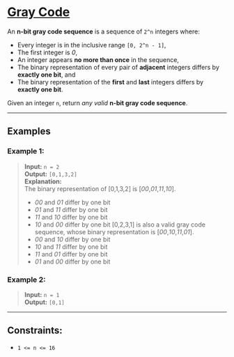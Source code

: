 # [Gray Code](https://leetcode.com/problems/gray-code/)

An **n-bit gray code sequence** is a sequence of `2^n` integers where:
- Every integer is in the inclusive range `[0, 2^n - 1]`,
- The first integer is _0_,
- An integer appears **no more than once** in the sequence,
- The binary representation of every pair of **adjacent** integers differs by **exactly one bit**, and
- The binary representation of the **first** and **last** integers differs by **exactly one bit**.

Given an integer `n`, return *any valid* **n-bit gray code sequence**.

---

## Examples

### Example 1:
> **Input:** `n = 2`  
> **Output:** `[0,1,3,2]`  
> **Explanation:**  
> The binary representation of [0,1,3,2] is [_00_,_01_,_11_,_10_].
> - _00_ and _01_ differ by one bit
> - _01_ and _11_ differ by one bit
> - _11_ and _10_ differ by one bit
> - _10_ and _00_ differ by one bit
> [0,2,3,1] is also a valid gray code sequence, whose binary representation is [_00_,_10_,_11_,_01_].
> - _00_ and _10_ differ by one bit
> - _10_ and _11_ differ by one bit
> - _11_ and _01_ differ by one bit
> - _01_ and _00_ differ by one bit

### Example 2:
> **Input:** `n = 1`  
> **Output:** `[0,1]`

---

## Constraints:
- `1 <= n <= 16`